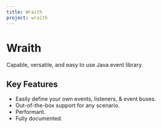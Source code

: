 ```yaml
---
title: Wraith
project: wraith
---
```


# Wraith

Capable, versatile, and easy to use Java event library.

## Key Features

- Easily define your own events, listeners, & event buses.
- Out-of-the-box support for any scenario.
- Performant.
- Fully documented.